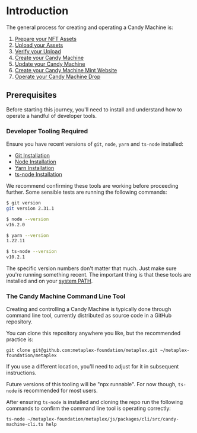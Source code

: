 # Introduction

The general process for creating and operating a Candy Machine is:

1. [Prepare your NFT Assets](./prepare-assets)
2. [Upload your Assets](./upload-assets)
3. [Verify your Upload](./verify-upload)
4. [Create your Candy Machine](./create-cm)
5. [Update your Candy Machine](./update-cm)
6. [Create your Candy Machine Mint Website](./create-mint-site)
7. [Operate your Candy Machine Drop](./operate-cm-drop)
<!-- 8. ...Sign, 8. ...etc -->

## Prerequisites

Before starting this journey, you'll need to install and understand how to operate a handful of developer tools.

### Developer Tooling Required

Ensure you have recent versions of `git`, `node`, `yarn` and `ts-node` installed:

* [Git Installation](https://git-scm.com/book/en/v2/Getting-Started-Installing-Git)
* [Node Installation](https://nodejs.org/en/download/)
* [Yarn Installation](https://classic.yarnpkg.com/lang/en/docs/install)
* [ts-node Installation](https://www.npmjs.com/package/ts-node#installation)

We recommend confirming these tools are working before proceeding further. Some sensible tests are running the following commands:

```bash
$ git version
git version 2.31.1

$ node --version
v16.2.0

$ yarn --version
1.22.11

$ ts-node --version
v10.2.1
```

The specific version numbers don't matter that much. Just make sure you're running something recent. The important thing is that these tools are installed and on your [system PATH](https://janelbrandon.medium.com/understanding-the-path-variable-6eae0936e976).


### The Candy Machine Command Line Tool

Creating and controlling a Candy Machine is typically done through command line tool, currently distributed as source code in a GitHub repository.

You can clone this repository anywhere you like, but the recommended practice is:
```
git clone git@github.com:metaplex-foundation/metaplex.git ~/metaplex-foundation/metaplex
```

If you use a different location, you'll need to adjust for it in subsequent instructions.

Future versions of this tooling will be "npx runnable". For now though, `ts-node` is recommended for most users.

After ensuring `ts-node` is installed and cloning the repo run the following commands to confirm the command line tool is operating correctly:
```
ts-node ~/metaplex-foundation/metaplex/js/packages/cli/src/candy-machine-cli.ts help
```